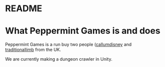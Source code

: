 # README
# What Peppermint Games is and does

Peppermint Games is a run buy two people ([callumdisney](https://github.com/callumdisney) and [traditionallimb](https://github.com/traditionallimb) from the UK.

We are currently making a dungeon crawler in Unity.
